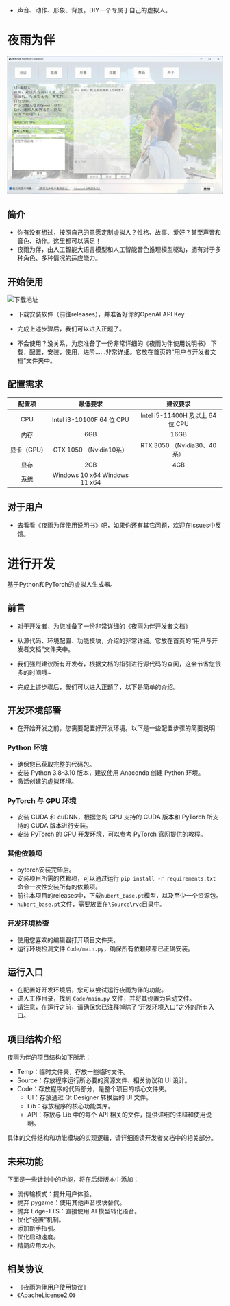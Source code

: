 - 声音、动作、形象、背景。DIY一个专属于自己的虚拟人。

# 夜雨为伴

![主界面](./mainform.jpg)

## 简介

- 你有没有想过，按照自己的意愿定制虚拟人？性格、故事、爱好？甚至声音和音色、动作。这里都可以满足！
- 夜雨为伴，由人工智能大语言模型和人工智能音色推理模型驱动，拥有对于多种角色、多种情况的适应能力。

## 开始使用

![下载地址](https://github.com/TTORainyNight/NightRain/releases)

- 下载安装软件（前往releases），并准备好你的OpenAI API Key

- 完成上述步骤后，我们可以进入正题了。

- 不会使用？没关系，为您准备了一份非常详细的《夜雨为伴使用说明书》
下载，配置，安装，使用，进阶……非常详细。它放在首页的“用户与开发者文档”文件夹中。

## 配置需求

| 配置项 | 最低要求 | 建议要求 |
| :----: | :----: | :----: |
| CPU | Intel i3-10100F 64 位 CPU | Intel i5-11400H 及以上 64 位 CPU |
| 内存 | 6GB | 16GB |
| 显卡（GPU） | GTX 1050 （Nvidia10系）| RTX 3050 （Nvidia30、40系）|
| 显存 | 2GB | 4GB |
| 系统 | Windows 10 x64 Windows 11 x64|


## 对于用户

- 去看看《夜雨为伴使用说明书》吧，如果你还有其它问题，欢迎在Issues中反馈。

# 进行开发
基于Python和PyTorch的虚拟人生成器。

## 前言

- 对于开发者，为您准备了一份非常详细的《夜雨为伴开发者文档》
- 从源代码、环境配置、功能模块，介绍的非常详细。它放在首页的“用户与开发者文档”文件夹中。

- 我们强烈建议所有开发者，根据文档的指引进行源代码的查阅，这会节省您很多的时间哦~

- 完成上述步骤后，我们可以进入正题了，以下是简单的介绍。

## 开发环境部署

- 在开始开发之前，您需要配置好开发环境。以下是一些配置步骤的简要说明：

### Python 环境
- 确保您已获取完整的代码包。
- 安装 Python 3.8-3.10 版本，建议使用 Anaconda 创建 Python 环境。
- 激活创建的虚拟环境。

### PyTorch 与 GPU 环境
- 安装 CUDA 和 cuDNN，根据您的 GPU 支持的 CUDA 版本和 PyTorch 所支持的 CUDA 版本进行安装。
- 安装 PyTorch 的 GPU 开发环境，可以参考 PyTorch 官网提供的教程。

### 其他依赖项
- pytorch安装完毕后。
- 安装项目所需的依赖项，可以通过运行 `pip install -r requirements.txt` 命令一次性安装所有的依赖项。
- 前往本项目的releases中，下载`hubert_base.pt`模型，以及至少一个资源包。
- `hubert_base.pt`文件，需要放置在`\Source\rvc`目录中。

### 开发环境检查
- 使用您喜欢的编辑器打开项目文件夹。
- 运行环境检测文件 `Code/main.py`，确保所有依赖项都已正确安装。

## 运行入口
- 在配置好开发环境后，您可以尝试运行夜雨为伴的功能。
- 进入工作目录，找到 `Code/main.py` 文件，并将其设置为启动文件。
- 请注意，在运行之前，请确保您已注释掉除了“开发环境入口”之外的所有入口。

## 项目结构介绍
夜雨为伴的项目结构如下所示：

- Temp：临时文件夹，存放一些临时文件。
- Source：存放程序运行所必要的资源文件、相关协议和 UI 设计。
- Code：存放程序的代码部分，是整个项目的核心文件夹。
    - UI：存放通过 Qt Designer 转换后的 UI 文件。
    - Lib：存放程序的核心功能类库。
    - API：存放与 Lib 中的每个 API 相关的文件，提供详细的注释和使用说明。

具体的文件结构和功能模块的实现逻辑，请详细阅读开发者文档中的相关部分。

## 未来功能
下面是一些计划中的功能，将在后续版本中添加：

- 流传输模式：提升用户体验。
- 抛弃 pygame：使用其他声音模块替代。
- 抛弃 Edge-TTS：直接使用 AI 模型转化语音。
- 优化“设置”机制。
- 添加新手指引。
- 优化启动速度。
- 精简应用大小。

## 相关协议
- 《夜雨为伴用户使用协议》
- 《ApacheLicense2.0》